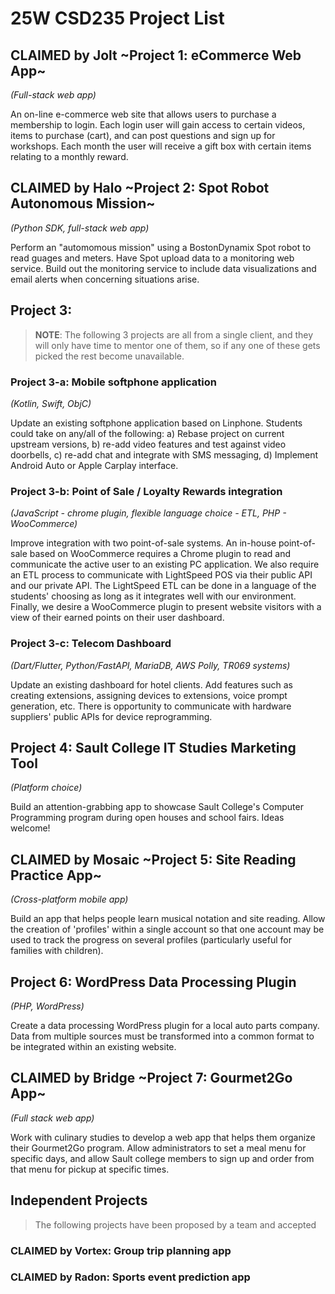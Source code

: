 # 25W CSD235 Project List

## CLAIMED by Jolt ~Project 1: eCommerce Web App~
*(Full-stack web app)*

An on-line e-commerce web site that allows users to purchase a membership to login. Each login user will gain access to certain videos, items to purchase (cart), and can post questions and sign up for workshops. Each month the user will receive a gift box with certain items relating to a monthly reward.

## CLAIMED by Halo ~Project 2: Spot Robot Autonomous Mission~
*(Python SDK, full-stack web app)*

Perform an "automomous mission" using a BostonDynamix Spot robot to read guages and meters.  Have Spot upload data to a monitoring web service.  Build out the monitoring service to include data visualizations and email alerts when concerning situations arise.

## Project 3:

> **NOTE**: The following 3 projects are all from a single client, and they will only have time to mentor one of them, so if any one of these gets picked the rest become unavailable.

### Project 3-a: Mobile softphone application
*(Kotlin, Swift, ObjC)*

Update an existing softphone application based on Linphone.  Students could take on any/all of the following: a) Rebase project on current upstream versions, b) re-add video features and test against video doorbells, c) re-add chat and integrate with SMS messaging, d) Implement Android Auto or Apple Carplay interface.

### Project 3-b: Point of Sale / Loyalty Rewards integration
*(JavaScript - chrome plugin, flexible language choice - ETL, PHP - WooCommerce)*

Improve integration with two point-of-sale systems.  An in-house point-of-sale based on WooCommerce requires a Chrome plugin to read and communicate the active user to an existing PC application.  We also require an ETL process to communicate with LightSpeed POS via their public API and our private API.  The LightSpeed ETL can be done in a language of the students' choosing as long as it integrates well with our environment.  Finally, we desire a WooCommerce plugin to present website visitors with a view of their earned points on their user dashboard.

### Project 3-c: Telecom Dashboard
*(Dart/Flutter, Python/FastAPI, MariaDB, AWS Polly, TR069 systems)*

Update an existing dashboard for hotel clients.  Add features such as creating extensions, assigning devices to extensions, voice prompt generation, etc.  There is opportunity to communicate with hardware suppliers' public APIs for device reprogramming.

## Project 4: Sault College IT Studies Marketing Tool
*(Platform choice)*

Build an attention-grabbing app to showcase Sault College's Computer Programming program during open houses and school fairs. Ideas welcome!

## CLAIMED by Mosaic ~Project 5: Site Reading Practice App~
*(Cross-platform mobile app)*

Build an app that helps people learn musical notation and site reading.  Allow the creation of 'profiles' within a single account so that one account may be used to track the progress on several profiles (particularly useful for families with children).

## Project 6: WordPress Data Processing Plugin
*(PHP, WordPress)*

Create a data processing WordPress plugin for a local auto parts company.  Data from multiple sources must be transformed into a common format to be integrated within an existing website.

## CLAIMED by Bridge ~Project 7: Gourmet2Go App~
*(Full stack web app)*

Work with culinary studies to develop a web app that helps them organize their Gourmet2Go program.  Allow administrators to set a meal menu for specific days, and allow Sault college members to sign up and order from that menu for pickup at specific times.

## Independent Projects

> The following projects have been proposed by a team and accepted

### CLAIMED by Vortex: Group trip planning app

### CLAIMED by Radon: Sports event prediction app

